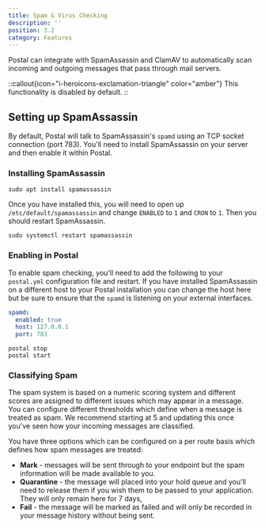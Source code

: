 ```yaml
---
title: Spam & Virus Checking
description: ''
position: 3.2
category: Features
---
```

Postal can integrate with SpamAssassin and ClamAV to automatically scan incoming and outgoing messages that pass through mail servers.

::callout{icon="i-heroicons-exclamation-triangle" color="amber"}
This functionality is disabled by default.
::

## Setting up SpamAssassin

By default, Postal will talk to SpamAssassin's `spamd` using an TCP socket connection (port 783). You'll need to install SpamAssassin on your server and then enable it within Postal.

### Installing SpamAssassin

```
sudo apt install spamassassin
```

Once you have installed this, you will need to open up `/etc/default/spamassassin` and change `ENABLED` to `1` and  `CRON` to `1`. Then you should restart SpamAssassin.

```
sudo systemctl restart spamassassin
```

### Enabling in Postal

To enable spam checking, you'll need to add the following to your `postal.yml` configuration file and restart. If you have installed SpamAssassin on a different host to your Postal installation you can change the host here but be sure to ensure that the `spamd` is listening on your external interfaces.

```yaml
spamd:
  enabled: true
  host: 127.0.0.1
  port: 783
```

```
postal stop
postal start
```

### Classifying Spam

The spam system is based on a numeric scoring system and different scores are assigned to different issues which may appear in a message. You can configure different thresholds which define when a message is treated as spam. We recommend starting at 5 and updating this once you've seen how your incoming messages are classified.

You have three options which can be configured on a per route basis which defines how spam messages are treated:

* **Mark** - messages will be sent through to your endpoint but the spam information will be made available to you.
* **Quarantine** - the message will placed into your hold queue and you'll need to release them if you wish them to be passed to your application. They will only remain here for 7 days,
* **Fail** - the message will be marked as failed and will only be recorded in your message history without being sent.
